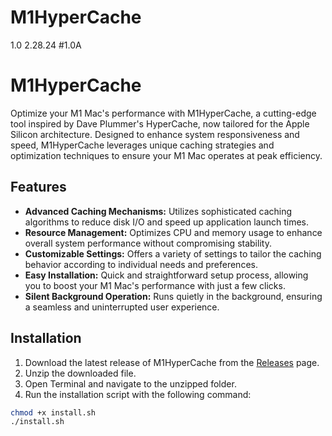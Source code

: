 # M1HyperCache
1.0 2.28.24 #1.0A
# M1HyperCache

Optimize your M1 Mac's performance with M1HyperCache, a cutting-edge tool inspired by Dave Plummer's HyperCache, now tailored for the Apple Silicon architecture. Designed to enhance system responsiveness and speed, M1HyperCache leverages unique caching strategies and optimization techniques to ensure your M1 Mac operates at peak efficiency.

## Features

- **Advanced Caching Mechanisms:** Utilizes sophisticated caching algorithms to reduce disk I/O and speed up application launch times.
- **Resource Management:** Optimizes CPU and memory usage to enhance overall system performance without compromising stability.
- **Customizable Settings:** Offers a variety of settings to tailor the caching behavior according to individual needs and preferences.
- **Easy Installation:** Quick and straightforward setup process, allowing you to boost your M1 Mac's performance with just a few clicks.
- **Silent Background Operation:** Runs quietly in the background, ensuring a seamless and uninterrupted user experience.

## Installation

1. Download the latest release of M1HyperCache from the [Releases](https://github.com/FlamesCo/M1HyperCache/releases) page.
2. Unzip the downloaded file.
3. Open Terminal and navigate to the unzipped folder.
4. Run the installation script with the following command:

```bash
chmod +x install.sh
./install.sh
